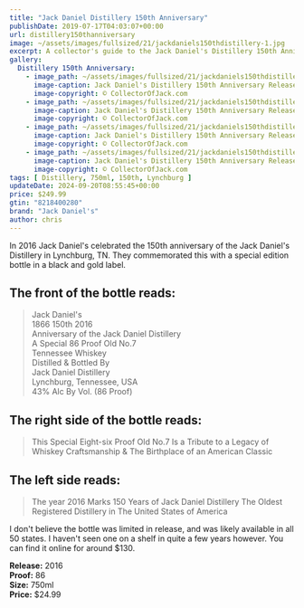 ```yaml
---
title: "Jack Daniel Distillery 150th Anniversary"
publishDate: 2019-07-17T04:03:07+00:00
url: distillery150thanniversary
image: ~/assets/images/fullsized/21/jackdaniels150thdistillery-1.jpg
excerpt: A collector's guide to the Jack Daniel's Distillery 150th Anniversary Release
gallery:
  Distillery 150th Anniversary:
    - image_path: ~/assets/images/fullsized/21/jackdaniels150thdistillery-1.jpg
      image-caption: Jack Daniel's Distillery 150th Anniversary Release
      image-copyright: © CollectorOfJack.com
    - image_path: ~/assets/images/fullsized/21/jackdaniels150thdistillery-2.jpg
      image-caption: Jack Daniel's Distillery 150th Anniversary Release
      image-copyright: © CollectorOfJack.com
    - image_path: ~/assets/images/fullsized/21/jackdaniels150thdistillery-3.jpg
      image-caption: Jack Daniel's Distillery 150th Anniversary Release
      image-copyright: © CollectorOfJack.com
    - image_path: ~/assets/images/fullsized/21/jackdaniels150thdistillery-4.jpg
      image-caption: Jack Daniel's Distillery 150th Anniversary Release
      image-copyright: © CollectorOfJack.com
tags: [ Distillery, 750ml, 150th, Lynchburg ]
updateDate: 2024-09-20T08:55:45+00:00
price: $249.99
gtin: "8218400280"
brand: "Jack Daniel's"
author: chris
---
```

In 2016 Jack Daniel's celebrated the 150th anniversary of the Jack Daniel's Distillery in Lynchburg, TN. They commemorated this with a special edition bottle in a black and gold label.
## The front of the bottle reads:
> Jack Daniel's   
> 1866 150th 2016  
> Anniversary of the Jack Daniel Distillery  
> A Special 86 Proof Old No.7  
> Tennessee Whiskey  
> Distilled &amp; Bottled By  
> Jack Daniel Distillery  
> Lynchburg, Tennessee, USA  
> 43% Alc By Vol. (86 Proof)  

## The right side of the bottle reads:
> This Special Eight-six Proof Old No.7 Is a Tribute to a Legacy of Whiskey Craftsmanship &amp; The Birthplace of an American Classic

## The left side reads:
> The year 2016 Marks 150 Years of Jack Daniel Distillery The Oldest Registered Distillery in The United States of America  

I don't believe the bottle was limited in release, and was likely available in all 50 states. I haven't seen one on a shelf in quite a few years however. You can find it online for around $130.  


**Release:** 2016  
**Proof:** 86  
**Size:** 750ml  
**Price:** $24.99  
